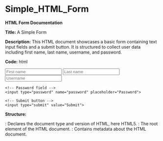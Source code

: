 # Simple_HTML_Form
**HTML Form Documentation**

**Title:** A Simple Form

**Description:** This HTML document showcases a basic form containing text input fields and a submit button. It is structured to collect user data including first name, last name, username, and password.

**Code:**
html
<!DOCTYPE HTML>
<html>
<head>
  <title>Sample HTL Form</title>
</head>
<body>
  <form>
    <!-- Text input fields -->
    <input type="text" name="firstName" placeholder="First name">
    <input type="text" name="lastName" placeholder="Last name">
    <input type="text" name="username" placeholder="Username">
    
    <!-- Password field -->
    <input type="password" name="password" placeholder="Password">
    
    <!-- Submit button -->
    <input type="submit" value="Submit">
  </form>
</body>
</html>

**Structure:**
<!DOCTYPE HTML>: Declares the document type and version of HTML, here HTML5.
<html>: The root element of the HTML document.
<head>: Contains metadata about the HTML document.
<title>: Specifies the title of the document displayed in the browser tab.
<body>: Contains the elements visible to the user.
<form>: Defines an HTML form for user input.
<input type="text">: Text fields for entering first name, last name, and username. Attributes include:
type="text": Defines the input type as plain text.
name: Used to identify each element’s data on form submission.
placeholder: Provides a hint to the user about what to enter in the field.
<input type="password">: A field for entering a password, hiding characters typed.
<input type="submit">: A submit button to send form data to a server.

**Purpose:**
**Text Inputs:** To collect basic identification data from the user.
**Password Input:** To allow users to enter a password, ensuring the input remains confidential.
**Submit Button:** To enable users to submit the form data for processing.

**Usage:**
1. Users fill in their personal details in the respective fields.
2. Upon clicking "Submit," the form data is sent for further processing (note: this example lacks a `method` and `action` attribute, so it won't send data to a server unless specified).

**Best Practices:**
1. **Form Handling:** Implement server-side form handling to receive and process the data securely.
2. **Validation:** Add client-side and server-side validation to ensure the data entered is valid before submission.
3. **Security:** Ensure data transmitted from the form is secured, especially password, potentially using HTTPS.

**Improvement Suggestions:**
Adding `method` and `action` attributes to the form element to define how and where form data should be submitted.
Implementing labels with `for` attribute linked to each input field for better accessibility and form structure.

**Note:** This basic form can serve as a starting point for building more complex forms and understanding fundamental HTML form functionalities.
